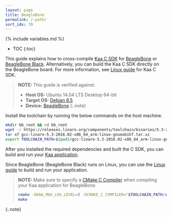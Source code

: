```yaml
---
layout: page
title: BeagleBone
permalink: /:path/
sort_idx: 70
---
```


{% include variables.md %}

* TOC
{:toc}

This guide explains how to cross-compile [Kaa C SDK]({{root_url}}Glossary/#kaa-sdk-type) for [BeagleBone](https://beagleboard.org/bone) or [BeagleBone Black](https://beagleboard.org/black).
Alternatively, you can build the Kaa C SDK directly on the BeagleBone board.
For more information, see [Linux guide]({{root_url}}Programming-guide/Using-Kaa-endpoint-SDKs/C/SDK-Linux/) for Kaa C SDK.

>**NOTE:** This guide is verified against:
>
> * **Host OS:** Ubuntu 14.04 LTS Desktop 64-bit
> * **Target OS:** [Debian 8.5](http://beagleboard.org/latest-images)
> * **Device:** [BeagleBone](http://beagleboard.org/bone-original)
{:.note}

Install the toolchain by running the below commands on the host machine.

```bash
mkdir bb_root && cd bb_root
wget -c https://releases.linaro.org/components/toolchain/binaries/5.3-2016.02/arm-linux-gnueabihf/gcc-linaro-5.3-2016.02-x86_64_arm-linux-gnueabihf.tar.xz
tar xf gcc-linaro-5.3-2016.02-x86_64_arm-linux-gnueabihf.tar.xz
export TOOLCHAIN_PATH=$(pwd)/gcc-linaro-5.3-2016.02-x86_64_arm-linux-gnueabihf/bin
```

After you installed the required dependencies and built the C SDK, you can build and run your [Kaa application]({{root_url}}Glossary/#kaa-application).

Since BeagleBone (BeagleBone Black) runs on Linux, you can use the [Linux guide]({{root_url}}Programming-guide/Using-Kaa-endpoint-SDKs/C/SDK-Linux/#build-c-sdk) to build and run your application.

>**NOTE:** Make sure to specify a [CMake C Compiler](http://www.vtk.org/Wiki/CMake_Cross_Compiling#Setting_up_the_system_and_toolchain) when compiling your Kaa application for BeagleBone.
>
>```bash
>cmake -DKAA_MAX_LOG_LEVEL=3 -DCMAKE_C_COMPILER="$TOOLCHAIN_PATH/arm-linux-gnueabihf-gcc" -DBUILD_TESTING=OFF ..
>make
>```
{:.note}